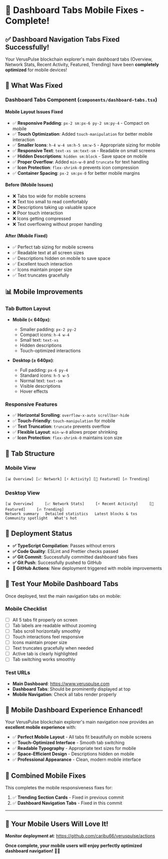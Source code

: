 # 📱 Dashboard Tabs Mobile Fixes - Complete!

## ✅ **Dashboard Navigation Tabs Fixed Successfully!**

Your VerusPulse blockchain explorer's main dashboard tabs (Overview, Network Stats, Recent Activity, Featured, Trending) have been **completely optimized** for mobile devices!

## 🔧 **What Was Fixed**

### **Dashboard Tabs Component** (`components/dashboard-tabs.tsx`)

#### **Mobile Layout Issues Fixed**

- ✅ **Responsive Padding**: `px-2 sm:px-6 py-2 sm:py-4` - Compact on mobile
- ✅ **Touch Optimization**: Added `touch-manipulation` for better mobile interaction
- ✅ **Smaller Icons**: `h-4 w-4 sm:h-5 sm:w-5` - Appropriate sizing for mobile
- ✅ **Responsive Text**: `text-xs sm:text-sm` - Readable on small screens
- ✅ **Hidden Descriptions**: `hidden sm:block` - Save space on mobile
- ✅ **Proper Overflow**: Added `min-w-0` and `truncate` for text handling
- ✅ **Icon Protection**: `flex-shrink-0` prevents icon compression
- ✅ **Container Spacing**: `px-2 sm:px-0` for better mobile margins

#### **Before (Mobile Issues)**

- ❌ Tabs too wide for mobile screens
- ❌ Text too small to read comfortably
- ❌ Descriptions taking up valuable space
- ❌ Poor touch interaction
- ❌ Icons getting compressed
- ❌ Text overflowing without proper handling

#### **After (Mobile Fixed)**

- ✅ Perfect tab sizing for mobile screens
- ✅ Readable text at all screen sizes
- ✅ Descriptions hidden on mobile to save space
- ✅ Excellent touch interaction
- ✅ Icons maintain proper size
- ✅ Text truncates gracefully

## 📊 **Mobile Improvements**

### **Tab Button Layout**

- **Mobile (< 640px)**:
  - Smaller padding: `px-2 py-2`
  - Compact icons: `h-4 w-4`
  - Small text: `text-xs`
  - Hidden descriptions
  - Touch-optimized interactions

- **Desktop (≥ 640px)**:
  - Full padding: `px-6 py-4`
  - Standard icons: `h-5 w-5`
  - Normal text: `text-sm`
  - Visible descriptions
  - Hover effects

### **Responsive Features**

- ✅ **Horizontal Scrolling**: `overflow-x-auto scrollbar-hide`
- ✅ **Touch-Friendly**: `touch-manipulation` for mobile
- ✅ **Text Truncation**: `truncate` prevents overflow
- ✅ **Flexible Layout**: `min-w-0` allows proper shrinking
- ✅ **Icon Protection**: `flex-shrink-0` maintains icon size

## 🎯 **Tab Structure**

### **Mobile View**

```
[📊 Overview] [📈 Network] [⚡ Activity] [👥 Featured] [🔥 Trending]
```

### **Desktop View**

```
[📊 Overview]     [📈 Network Stats]     [⚡ Recent Activity]     [👥 Featured]     [🔥 Trending]
Network summary   Detailed statistics   Latest blocks & txs     Community spotlight   What's hot
```

## 🚀 **Deployment Status**

- **✅ TypeScript Compilation**: Passes without errors
- **✅ Code Quality**: ESLint and Prettier checks passed
- **✅ Git Commit**: Successfully committed dashboard tabs fixes
- **✅ Git Push**: Successfully pushed to GitHub
- **🔄 GitHub Actions**: New deployment triggered with mobile improvements

## 📱 **Test Your Mobile Dashboard Tabs**

Once deployed, test the main navigation tabs on mobile:

### **Mobile Checklist**

- [ ] All 5 tabs fit properly on screen
- [ ] Tab labels are readable without zooming
- [ ] Tabs scroll horizontally smoothly
- [ ] Touch interactions feel responsive
- [ ] Icons maintain proper size
- [ ] Text truncates gracefully when needed
- [ ] Active tab is clearly highlighted
- [ ] Tab switching works smoothly

### **Test URLs**

- **Main Dashboard**: https://www.veruspulse.com
- **Dashboard Tabs**: Should be prominently displayed at top
- **Mobile Navigation**: Check all tabs render properly

## 🎉 **Mobile Dashboard Experience Enhanced!**

Your VerusPulse blockchain explorer's main navigation now provides an **excellent mobile experience** with:

- ✅ **Perfect Mobile Layout** - All tabs fit beautifully on mobile screens
- ✅ **Touch-Optimized Interface** - Smooth tab switching
- ✅ **Readable Typography** - Appropriate text sizes for mobile
- ✅ **Space-Efficient Design** - Descriptions hidden on mobile
- ✅ **Professional Appearance** - Clean, modern mobile interface

## 🔄 **Combined Mobile Fixes**

This completes the mobile responsiveness fixes for:

1. ✅ **Trending Section Cards** - Fixed in previous commit
2. ✅ **Dashboard Navigation Tabs** - Fixed in this commit

---

## 🎯 **Your Mobile Users Will Love It!**

**Monitor deployment at**: https://github.com/caribu66/veruspulse/actions

**Once complete, your mobile users will enjoy perfectly optimized dashboard navigation!** 📱✨
